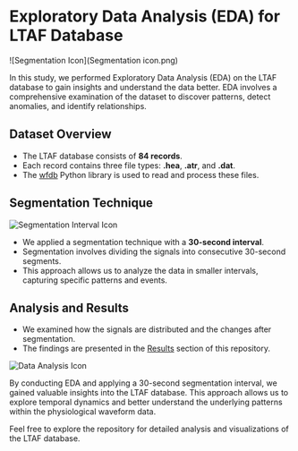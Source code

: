 # Exploratory Data Analysis (EDA) for LTAF Database

![Segmentation Icon](Segmentation icon.png)

In this study, we performed Exploratory Data Analysis (EDA) on the LTAF database to gain insights and understand the data better. EDA involves a comprehensive examination of the dataset to discover patterns, detect anomalies, and identify relationships.

## Dataset Overview

- The LTAF database consists of **84 records**.
- Each record contains three file types: **.hea**, **.atr**, and **.dat**.
- The [wfdb](https://wfdb.readthedocs.io/) Python library is used to read and process these files.

## Segmentation Technique

![Segmentation Interval Icon](segmentation_interval_icon.png)

- We applied a segmentation technique with a **30-second interval**.
- Segmentation involves dividing the signals into consecutive 30-second segments.
- This approach allows us to analyze the data in smaller intervals, capturing specific patterns and events.

## Analysis and Results

- We examined how the signals are distributed and the changes after segmentation.
- The findings are presented in the [Results](results.md) section of this repository.

![Data Analysis Icon](data_analysis_icon.png)

By conducting EDA and applying a 30-second segmentation interval, we gained valuable insights into the LTAF database. This approach allows us to explore temporal dynamics and better understand the underlying patterns within the physiological waveform data.

Feel free to explore the repository for detailed analysis and visualizations of the LTAF database.


